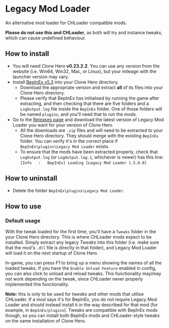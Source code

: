 # Legacy Mod Loader
An alternative mod loader for CHLoader compatible mods.

**Please do not use this and CHLoader**, as both will try and instance tweaks, which can cause undefined behaviour.

## How to install
- You will need Clone Hero **v0.23.2.2**. You can use any version from the website (i.e. Win64, Win32, Mac, or Linux), but your mileage with the launcher version may vary.
- Install [BepInEx v5.3](https://github.com/BepInEx/BepInEx/releases/tag/v5.3) into your Clone Hero directory.
  - Download the appropriate version and extract **all** of its files into your Clone Hero directory.
  - Please verify that BepInEx has initialised by running the game after extracting, and then checking that there are five folders and a `LogOutput.log` file inside the `BepInEx` folder. One of those folders will be named `plugins`, and you'll need that to run the mods.
- Go to the [Releases page](https://github.com/Biendeo/My-Clone-Hero-Tweaks/releases) and download the latest version of Legacy Mod Loader you want for your version of Clone Hero.
    - All the downloads are `.zip` files and will need to be extracted to your Clone Hero directory. They should merge with the existing `BepInEx` folder. You can verify it's in the correct place if `BepInEx\plugins\Legacy Mod Loader` exists.
    - To ensure that the mods have been extracted properly, check that `LogOutput.log` (or `LogOutput.log.1`, whichever is newer) has this line: `[Info   :   BepInEx] Loading [Legacy Mod Loader 1.5.0.0]`

## How to uninstall
- Delete the folder `BepInEx\plugins\Legacy Mod Loader`.

## How to use
### Default usage
With the tweak loaded for the first time, you'll have a `Tweaks` folder in the your Clone Hero directory. This is where CHLoader mods expect to be installed. Simply extract any legacy *Tweaks* into this folder (i.e. make sure that the mod's `.dll` file is directly in that folder), and Legacy Mod Loader will load it on the next startup of Clone Hero.

In-game, you can press F1 to bring up a menu showing the names of all the loaded tweaks. If you have the `Enable Unload Feature` enabled in config, you can also click to unload and reload tweaks. This functionality may/may not work depending on the tweak, since CHLoader never properly implemented this functionality.

**Note:** this is only to be used for *tweaks* and other mods that utilise CHLoader. If a mod says it's for BepInEx, you do not require Legacy Mod Loader and should instead install it in the way described for that mod (for example, in `BepInEx/plugins`). Tweaks are compatible with BepInEx mods though, so you can install both BepInEx mods and CHLoader-style tweaks on the same installation of Clone Hero.